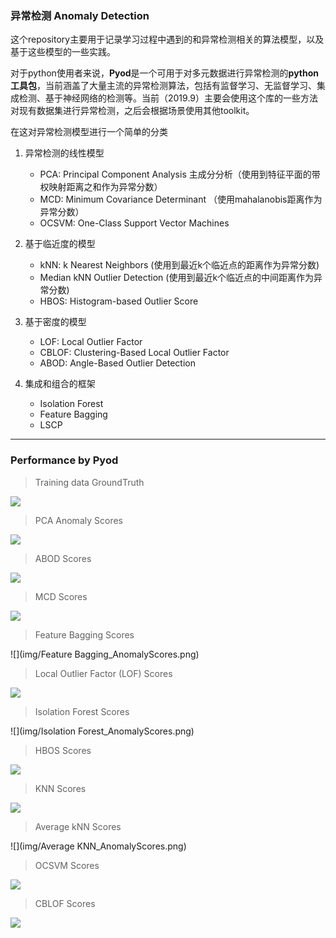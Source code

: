 ### 异常检测 Anomaly Detection
这个repository主要用于记录学习过程中遇到的和异常检测相关的算法模型，以及基于这些模型的一些实践。

对于python使用者来说，**Pyod**是一个可用于对多元数据进行异常检测的**python工具包**，当前涵盖了大量主流的异常检测算法，包括有监督学习、无监督学习、集成检测、基于神经网络的检测等。当前（2019.9）主要会使用这个库的一些方法对现有数据集进行异常检测，之后会根据场景使用其他toolkit。

在这对异常检测模型进行一个简单的分类

1. 异常检测的线性模型
	- PCA: Principal Component Analysis 主成分分析（使用到特征平面的带权映射距离之和作为异常分数）
	- MCD: Minimum Covariance Determinant （使用mahalanobis距离作为异常分数）
	- OCSVM: One-Class Support Vector Machines

2. 基于临近度的模型
	- kNN: k Nearest Neighbors (使用到最近k个临近点的距离作为异常分数)
	- Median kNN Outlier Detection (使用到最近k个临近点的中间距离作为异常分数)
	- HBOS: Histogram-based Outlier Score

3. 基于密度的模型
	- LOF: Local Outlier Factor
	- CBLOF: Clustering-Based Local Outlier Factor
	- ABOD: Angle-Based Outlier Detection

4. 集成和组合的框架
	- Isolation Forest
	- Feature Bagging
	- LSCP

***

### Performance by Pyod

> Training data GroundTruth

![](img/GroundTruth.png)

> PCA Anomaly Scores

![](img/PCA_AnomalyScores.png)

>  ABOD Scores

![](img/ABOD_AnomalyScores.png)

>  MCD Scores

![](img/MCD_AnomalyScores.png)

>  Feature Bagging Scores

![](img/Feature Bagging_AnomalyScores.png)

> Local Outlier Factor (LOF)  Scores

![](img/LOF_AnomalyScores.png)

> Isolation Forest Scores

![](img/Isolation Forest_AnomalyScores.png)

> HBOS  Scores

![](img/HBOS_AnomalyScores.png)

> KNN  Scores

![](img/KNN_AnomalyScores.png)

> Average kNN Scores

![](img/Average KNN_AnomalyScores.png)

> OCSVM Scores

![](img/OCSVM_AnomalyScores.png)

> CBLOF Scores

![](img/CBLOF_AnomalyScores.png)
